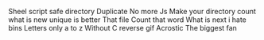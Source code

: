 Sheel script
safe directory
Duplicate
No more Js
Make your directory count
what is new
unique is better
That file
Count that word
What is next
i hate bins
Letters only
a to z
Without C
reverse
gif
Acrostic
The biggest fan

